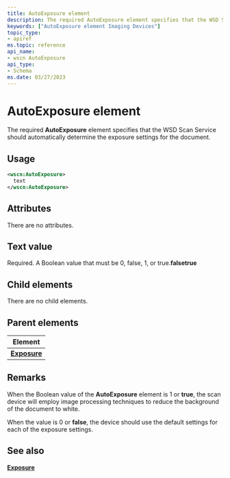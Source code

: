 ```yaml
---
title: AutoExposure element
description: The required AutoExposure element specifies that the WSD Scan Service should automatically determine the exposure settings for the document.
keywords: ["AutoExposure element Imaging Devices"]
topic_type:
- apiref
ms.topic: reference
api_name:
- wscn AutoExposure
api_type:
- Schema
ms.date: 03/27/2023
---
```


# AutoExposure element

The required **AutoExposure** element specifies that the WSD Scan Service should automatically determine the exposure settings for the document.

## Usage

```xml
<wscn:AutoExposure>
  text
</wscn:AutoExposure>
```

## Attributes

There are no attributes.

## Text value

Required. A Boolean value that must be 0, false, 1, or true.**falsetrue**

## Child elements

There are no child elements.

## Parent elements

| Element |
|--|
| [**Exposure**](exposure.md) |

## Remarks

When the Boolean value of the **AutoExposure** element is 1 or **true**, the scan device will employ image processing techniques to reduce the background of the document to white.

When the value is 0 or **false**, the device should use the default settings for each of the exposure settings.

## See also

[**Exposure**](exposure.md)
